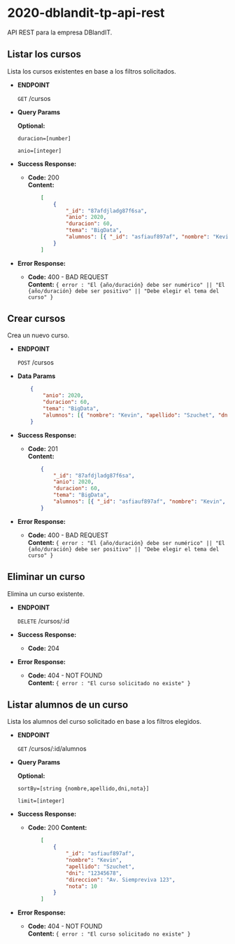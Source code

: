 # 2020-dblandit-tp-api-rest

API REST para la empresa DBlandIT.

**Listar los cursos**
----
  Lista los cursos existentes en base a los filtros solicitados.

* **ENDPOINT**

  `GET` /cursos
  
*  **Query Params**

   **Optional:**
 
   `duracion=[number]`

   `anio=[integer]`

* **Success Response:**

  * **Code:** 200 <br />
    **Content:** 
    ```json
        [
            { 
                "_id": "87afdjladg87f6sa", 
                "anio": 2020, 
                "duracion": 60, 
                "tema": "BigData", 
                "alumnos": [{ "_id": "asfiauf897af", "nombre": "Kevin", "apellido": "Szuchet", "dni": "12345678", "direccion": "Av. Siempreviva 123", "nota": 10 }]
            }                
        ]
    ```
 
* **Error Response:**

  * **Code:** 400 - BAD REQUEST <br />
    **Content:** `{ error : "El {año/duración} debe ser numérico" || "El {año/duración} debe ser positivo" || "Debe elegir el tema del curso" }`

**Crear cursos**
----
  Crea un nuevo curso.

* **ENDPOINT**

  `POST` /cursos

* **Data Params**

    ```json
        { 
            "anio": 2020, 
            "duracion": 60, 
            "tema": "BigData", 
            "alumnos": [{ "nombre": "Kevin", "apellido": "Szuchet", "dni": "12345678", "direccion": "Av. Siempreviva 123", "nota": 10 }] 
        }
    ```

* **Success Response:**

  * **Code:** 201 <br />
    **Content:** 
    ```json
        { 
            "_id": "87afdjladg87f6sa", 
            "anio": 2020, 
            "duracion": 60, 
            "tema": "BigData", 
            "alumnos": [{ "_id": "asfiauf897af", "nombre": "Kevin", "apellido": "Szuchet", "dni": "12345678", "direccion": "Av. Siempreviva 123", "nota": 10 }]
        }
    ```
 
* **Error Response:**

  * **Code:** 400 - BAD REQUEST <br />
    **Content:** `{ error : "El {año/duración} debe ser numérico" || "El {año/duración} debe ser positivo" || "Debe elegir el tema del curso" }`

**Eliminar un curso**
----
  Elimina un curso existente.

* **ENDPOINT**

  `DELETE` /cursos/:id

* **Success Response:**

  * **Code:** 204
 
* **Error Response:**

  * **Code:** 404 - NOT FOUND <br />
    **Content:** `{ error : "El curso solicitado no existe" }`

**Listar alumnos de un curso**
----
  Lista los alumnos del curso solicitado en base a los filtros elegidos.

* **ENDPOINT**

  `GET` /cursos/:id/alumnos

*  **Query Params**

   **Optional:**
 
   `sortBy=[string {nombre,apellido,dni,nota}]`

   `limit=[integer]`

* **Success Response:**

  * **Code:** 200
    **Content:** 
    ```json
        [
            { 
                "_id": "asfiauf897af", 
                "nombre": "Kevin", 
                "apellido": "Szuchet", 
                "dni": "12345678", 
                "direccion": "Av. Siempreviva 123", 
                "nota": 10 
            }
        ]
    ```
 
* **Error Response:**

  * **Code:** 404 - NOT FOUND <br />
    **Content:** `{ error : "El curso solicitado no existe" }`
